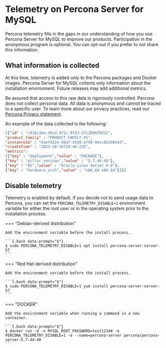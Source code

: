 # Telemetry on Percona Server for MySQL

Percona telemetry fills in the gaps in our understanding of how you use Percona Server for MySQL to improve our products. Participation in the anonymous program is optional. You can opt-out if you prefer to not share this information.

## What information is collected

At this time, telemetry is added only to the Percona packages and Docker images. Percona Server for MySQL collects only information about the installation environment. Future releases may add additional metrics.

Be assured that access to this raw data is rigorously controlled. Percona does not collect personal data. All data is anonymous and cannot be traced to a specific user. To learn more about our privacy practices, read our [Percona Privacy statement].

An example of the data collected is the following:

```JSON
[{"id" : "c416c3ee-48cd-471c-9733-37c2886f8231",
"product_family" : "PRODUCT_FAMILY_PS",
"instanceId" : "6aef422e-56a7-4530-af9d-94cc02198343",
"createTime" : "2023-10-16T10:46:23Z",
"metrics":
[{"key" : "deployment","value" : "PACKAGE"},
{"key" : "pillar_version","value" : "5.7.44-48"},
{"key" : "OS","value" : "Oracle Linux Server 8.8"},
{"key" : "hardware_arch","value" : "x86_64 x86_64"}]}]
```

## Disable telemetry

Telemetry is enabled by default. If you decide not to send usage data to Percona, you can set the `PERCONA_TELEMETRY_DISABLE=1` environment variable for either the root user or in the operating system prior to the installation process.

=== "Debian-derived distribution"

    Add the environment variable before the install process.

    ```{.bash data-prompt="$"}
    $ sudo PERCONA_TELEMETRY_DISABLE=1 apt install percona-server-server-57
    ```

=== "Red Hat-derived distribution"

    Add the environment variable before the install process.

    ```{.bash data-prompt="$"}
    $ sudo PERCONA_TELEMETRY_DISABLE=1 yum install percona-server-server-57
    ```

=== "DOCKER"

    Add the environment variable when running a command in a new container.

    ```{.bash data-prompt="$"}
    $ docker run -d -e MYSQL_ROOT_PASSWORD=test1234# -e PERCONA_TELEMETRY_DISABLE=1 -e --name=percona-server percona/percona-server:5.7.44-48
    ```

[Percona Privacy statement]: https://www.percona.com/privacy-policy#h.e34c40q8sb1a